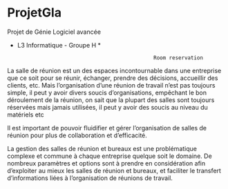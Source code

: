 # ProjetGla 


Projet de Génie Logiciel avancée 
* L3 Informatique - Groupe H *




                  
                
                                                  Room reservation 
                                                       
                                                       
                                                       
                                                       
La salle de réunion est un des espaces incontournable dans une entreprise que ce soit pour se réunir, échanger, prendre des décisions, accueillir des clients, etc. Mais l’organisation d’une réunion de travail n’est pas toujours simple, il peut y avoir divers soucis d’organisations, empêchant le bon déroulement de la réunion, on sait que la plupart des salles sont toujours réservées mais jamais utilisées, il peut y avoir des soucis au niveau du matériels etc


Il est important de pouvoir fluidifier et gérer l’organisation de salles de réunion pour plus de collaboration et d’efficacité. 

La gestion des salles de réunion et bureaux est une problématique complexe et commune à chaque entreprise quelque soit le domaine. De nombreux paramètres et options sont à prendre en considération afin d’exploiter au mieux les salles de réunion et bureaux, et faciliter le transfert d’informations liées à l’organisation de réunions de travail.
 
                                


